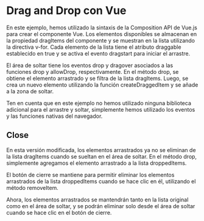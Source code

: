 # Drag and Drop con Vue 

En este ejemplo, hemos utilizado la sintaxis de la Composition API de Vue.js para crear el componente Vue. Los elementos disponibles se almacenan en la propiedad dragItems del componente y se muestran en la lista utilizando la directiva v-for. Cada elemento de la lista tiene el atributo draggable establecido en true y se activa el evento dragstart para iniciar el arrastre.

El área de soltar tiene los eventos drop y dragover asociados a las funciones drop y allowDrop, respectivamente. En el método drop, se obtiene el elemento arrastrado y se filtra de la lista dragItems. Luego, se crea un nuevo elemento utilizando la función createDraggedItem y se añade a la zona de soltar.

Ten en cuenta que en este ejemplo no hemos utilizado ninguna biblioteca adicional para el arrastre y soltar, simplemente hemos utilizado los eventos y las funciones nativas del navegador.

## Close
En esta versión modificada, los elementos arrastrados ya no se eliminan de la lista dragItems cuando se sueltan en el área de soltar. En el método drop, simplemente agregamos el elemento arrastrado a la lista droppedItems.

El botón de cierre se mantiene para permitir eliminar los elementos arrastrados de la lista droppedItems cuando se hace clic en él, utilizando el método removeItem.

Ahora, los elementos arrastrados se mantendrán tanto en la lista original como en el área de soltar, y se podrán eliminar solo desde el área de soltar cuando se hace clic en el botón de cierre.
